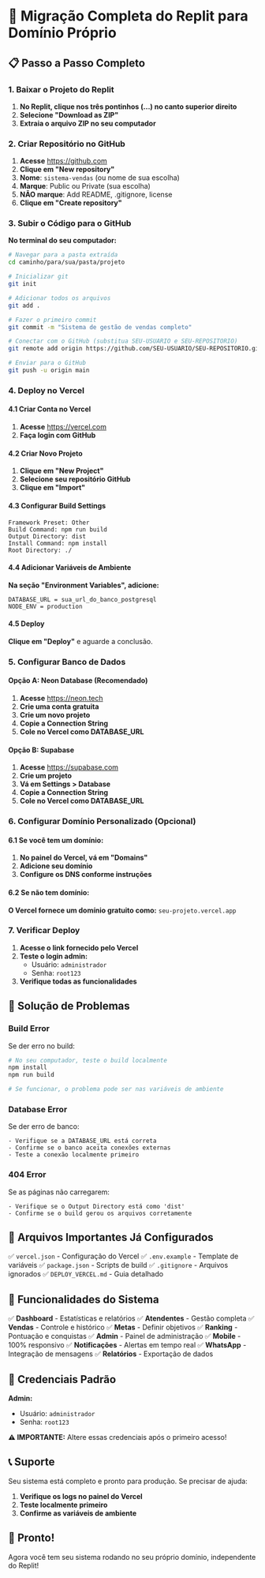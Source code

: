 # 🚀 Migração Completa do Replit para Domínio Próprio

## 📋 Passo a Passo Completo

### 1. Baixar o Projeto do Replit

1. **No Replit, clique nos três pontinhos (...) no canto superior direito**
2. **Selecione "Download as ZIP"**
3. **Extraia o arquivo ZIP no seu computador**

### 2. Criar Repositório no GitHub

1. **Acesse** https://github.com
2. **Clique em "New repository"**
3. **Nome**: `sistema-vendas` (ou nome de sua escolha)
4. **Marque**: Public ou Private (sua escolha)
5. **NÃO marque**: Add README, .gitignore, license
6. **Clique em "Create repository"**

### 3. Subir o Código para o GitHub

**No terminal do seu computador:**

```bash
# Navegar para a pasta extraída
cd caminho/para/sua/pasta/projeto

# Inicializar git
git init

# Adicionar todos os arquivos
git add .

# Fazer o primeiro commit
git commit -m "Sistema de gestão de vendas completo"

# Conectar com o GitHub (substitua SEU-USUARIO e SEU-REPOSITORIO)
git remote add origin https://github.com/SEU-USUARIO/SEU-REPOSITORIO.git

# Enviar para o GitHub
git push -u origin main
```

### 4. Deploy no Vercel

#### 4.1 Criar Conta no Vercel
1. **Acesse** https://vercel.com
2. **Faça login com GitHub**

#### 4.2 Criar Novo Projeto
1. **Clique em "New Project"**
2. **Selecione seu repositório GitHub**
3. **Clique em "Import"**

#### 4.3 Configurar Build Settings
```
Framework Preset: Other
Build Command: npm run build
Output Directory: dist
Install Command: npm install
Root Directory: ./
```

#### 4.4 Adicionar Variáveis de Ambiente
**Na seção "Environment Variables", adicione:**

```
DATABASE_URL = sua_url_do_banco_postgresql
NODE_ENV = production
```

#### 4.5 Deploy
**Clique em "Deploy"** e aguarde a conclusão.

### 5. Configurar Banco de Dados

#### Opção A: Neon Database (Recomendado)
1. **Acesse** https://neon.tech
2. **Crie uma conta gratuita**
3. **Crie um novo projeto**
4. **Copie a Connection String**
5. **Cole no Vercel como DATABASE_URL**

#### Opção B: Supabase
1. **Acesse** https://supabase.com
2. **Crie um projeto**
3. **Vá em Settings > Database**
4. **Copie a Connection String**
5. **Cole no Vercel como DATABASE_URL**

### 6. Configurar Domínio Personalizado (Opcional)

#### 6.1 Se você tem um domínio:
1. **No painel do Vercel, vá em "Domains"**
2. **Adicione seu domínio**
3. **Configure os DNS conforme instruções**

#### 6.2 Se não tem domínio:
**O Vercel fornece um domínio gratuito como:**
`seu-projeto.vercel.app`

### 7. Verificar Deploy

1. **Acesse o link fornecido pelo Vercel**
2. **Teste o login admin:**
   - Usuário: `administrador`
   - Senha: `root123`
3. **Verifique todas as funcionalidades**

## 🔧 Solução de Problemas

### Build Error
Se der erro no build:
```bash
# No seu computador, teste o build localmente
npm install
npm run build

# Se funcionar, o problema pode ser nas variáveis de ambiente
```

### Database Error
Se der erro de banco:
```
- Verifique se a DATABASE_URL está correta
- Confirme se o banco aceita conexões externas
- Teste a conexão localmente primeiro
```

### 404 Error
Se as páginas não carregarem:
```
- Verifique se o Output Directory está como 'dist'
- Confirme se o build gerou os arquivos corretamente
```

## 📁 Arquivos Importantes Já Configurados

✅ `vercel.json` - Configuração do Vercel
✅ `.env.example` - Template de variáveis
✅ `package.json` - Scripts de build
✅ `.gitignore` - Arquivos ignorados
✅ `DEPLOY_VERCEL.md` - Guia detalhado

## 🎯 Funcionalidades do Sistema

✅ **Dashboard** - Estatísticas e relatórios
✅ **Atendentes** - Gestão completa
✅ **Vendas** - Controle e histórico
✅ **Metas** - Definir objetivos
✅ **Ranking** - Pontuação e conquistas
✅ **Admin** - Painel de administração
✅ **Mobile** - 100% responsivo
✅ **Notificações** - Alertas em tempo real
✅ **WhatsApp** - Integração de mensagens
✅ **Relatórios** - Exportação de dados

## 🔐 Credenciais Padrão

**Admin:**
- Usuário: `administrador`
- Senha: `root123`

**⚠️ IMPORTANTE:** Altere essas credenciais após o primeiro acesso!

## 📞 Suporte

Seu sistema está completo e pronto para produção. Se precisar de ajuda:

1. **Verifique os logs no painel do Vercel**
2. **Teste localmente primeiro**
3. **Confirme as variáveis de ambiente**

## 🎉 Pronto!

Agora você tem seu sistema rodando no seu próprio domínio, independente do Replit!